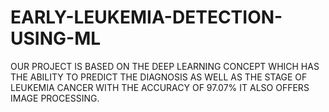 # EARLY-LEUKEMIA-DETECTION-USING-ML
OUR PROJECT IS BASED ON THE DEEP LEARNING CONCEPT WHICH HAS THE ABILITY TO PREDICT THE DIAGNOSIS AS WELL AS THE STAGE OF LEUKEMIA CANCER WITH THE ACCURACY OF 97.07% IT ALSO OFFERS IMAGE PROCESSING.
